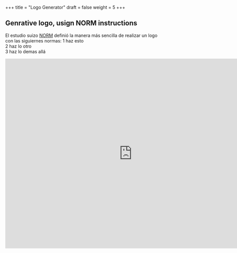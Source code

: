 +++
title = "Logo Generator"
draft = false
weight = 5
+++
## Genrative logo, usign NORM instructions 
El estudio suizo [NORM](https://norm.to/) definió la manera más sencilla de realizar un logo con las siguiernes normas:
1 haz esto  
2 haz lo otro  
3 haz lo demas allá  
<iframe src="https://editor.p5js.org/RicardoEspinosa/full/xyejQqZvG" width="800" height="600" style="border:none;"></iframe>
